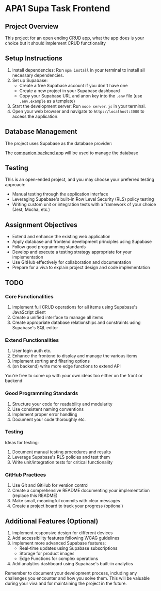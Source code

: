 # APA1 Supa Task Frontend

## Project Overview
This project for an open ending CRUD app, what the app does is your choice but it should implement CRUD functionality

## Setup Instructions
1. Install dependencies: Run `npm install` in your terminal to install all necessary dependencies.
2. Set up Supabase:
   - Create a free Supabase account if you don't have one
   - Create a new project in your Supabase dashboard
   - Copy your Supabase URL and anon key into the `.env` file (use `.env.example` as a template)
3. Start the development server: Run `node server.js` in your terminal.
4. Open your web browser and navigate to `http://localhost:3000` to access the application.

## Database Management
The project uses Supabase as the database provider:

The [companion backend app](https://github.com/jdowie-ada/apa1-supa-task-backend) will be used to manage the database 

## Testing
This is an open-ended project,   and you may choose your preferred testing approach:
- Manual testing through the application interface
- Leveraging Supabase's built-in Row Level Security (RLS) policy testing
- Writing custom unit or integration tests with a framework of your choice (Jest, Mocha, etc.)

## Assignment Objectives
- Extend and enhance the existing web application
- Apply database and frontend development principles using Supabase
- Follow good programming standards
- Develop and execute a testing strategy appropriate for your implementation
- Use GitHub effectively for collaboration and documentation
- Prepare for a viva to explain project design and code implementation

## TODO

### Core Functionalities
1. Implement full CRUD operations for all items using Supabase's JavaScript client
2. Create a unified interface to manage all items
3. Create appropriate database relationships and constraints using Supabase's SQL editor

### Extend Functionalities
1. User login auth etc.
2. Enhance the frontend to display and manage the various items
3. Implement sorting and filtering options
4. (on backend) write more edge functions to extend API

You're free to come up with your own ideas too either on the front or backend

### Good Programming Standards
1. Structure your code for readability and modularity
2. Use consistent naming conventions
3. Implement proper error handling 
4. Document your code thoroughly
etc.

### Testing
Ideas for testing:
1. Document manual testing procedures and results
2. Leverage Supabase's RLS policies and test them
3. Write unit/integration tests for critical functionality

### GitHub Practices
1. Use Git and GitHub for version control
2. Create a comprehensive README documenting your implementation (replace this README)
3. Make small, meaningful commits with clear messages
4. Create a project board to track your progress (optional)

## Additional Features (Optional)
1. Implement responsive design for different devices
2. Add accessibility features following WCAG guidelines
3. Implement more advanced Supabase features:
   - Real-time updates using Supabase subscriptions
   - Storage for product images
   - Edge Functions for complex operations
4. Add analytics dashboard using Supabase's built-in analytics


Remember to document your development process, including any challenges you encounter and how you solve them. This will be valuable during your viva and for maintaining the project in the future.